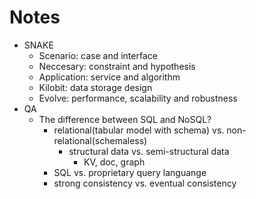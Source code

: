 # Notes

* SNAKE
	* Scenario: case and interface
	* Neccesary: constraint and hypothesis
	* Application: service and algorithm
	* Kilobit: data storage design
	* Evolve: performance, scalability and robustness
* QA
	* The difference between SQL and NoSQL?
		* relational(tabular model with schema) vs. non-relational(schemaless)
			* structural data vs. semi-structural data 
				* KV, doc, graph
		* SQL vs. proprietary query languange
		* strong consistency vs. eventual consistency